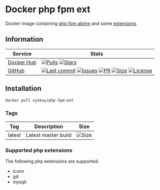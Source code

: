 # Docker php fpm ext

Docker image containing [php fpm alpine](https://hub.docker.com/_/php) and some [extensions](https://github.com/x-jokay/docker-php-fpm-ext#supported-php-extensions).

## Information

| Service                                                   | Stats |
|-----------------------------------------------------------|-------|
| [Docker Hub](https://hub.docker.com/r/xjokay/php-fpm-ext) | [![Pulls](https://img.shields.io/docker/pulls/xjokay/php-fpm-ext.svg?style=flat-square)](https://hub.docker.com/r/xjokay/php-fpm-ext) [![Stars](https://img.shields.io/docker/stars/xjokay/php-fpm-ext.svg?style=flat-square)](https://hub.docker.com/r/xjokay/php-fpm-ext) |
| [GitHub](https://github.com/x-jokay/docker-php-fpm-ext)   | [![Last commit](https://img.shields.io/github/last-commit/x-jokay/docker-php-fpm-ext.svg?style=flat-square)](https://github.com/x-jokay/docker-php-fpm-ext/commits/master) [![Issues](https://img.shields.io/github/issues-raw/x-jokay/docker-php-fpm-ext.svg?style=flat-square)](https://github.com/x-jokay/docker-php-fpm-ext/issues) [![PR](https://img.shields.io/github/issues-pr-raw/x-jokay/docker-php-fpm-ext.svg?style=flat-square)](https://github.com/x-jokay/docker-php-fpm-ext/pulls) [![Size](https://img.shields.io/github/repo-size/x-jokay/docker-php-fpm-ext.svg?style=flat-square)](https://github.com/x-jokay/docker-php-fpm-ext/) [![License](https://img.shields.io/badge/license-MIT-blue.svg?style=flat-square)](https://github.com/x-jokay/docker-php-fpm-ext/blob/master/LICENSE) |

## Installation

```sh
docker pull xjokay/php-fpm-ext
```

### Tags

| Tag    | Description         | Size                                                                                                          |
|--------|---------------------|---------------------------------------------------------------------------------------------------------------|
| latest | Latest master build | ![Size](https://shields.beevelop.com/docker/image/image-size/xjokay/php-fpm-ext/latest.svg?style=flat-square) |

### Supported php extensions

The following php extensions are supported:

- iconv
- gd
- mysqli
